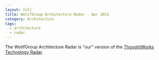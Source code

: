 ```yaml
---
layout: full
title: WotifGroup Architecture Radar - Apr 2011 
category: Architecture
tags:
  - architecture
  - radar
---
```


The WotifGroup Architecture Radar is "our" version of the <a href="http://www.thoughtworks.com/radar">ThoughtWorks Technology Radar</a>.

<script type="text/javascript" src="/js/radars/lib/protovis-3.2/protovis-d3.2.js"></script>

<script type="text/javascript" charset="utf-8" src="/js/radars/utils.js"></script>

<script type="text/javascript" charset="utf-8" src="/js/radars/radars/wotifgroup_tech_radar_feb_2011.js"></script>
 
<style type="text/css" media="screen">
  
#fig {
  height: 1000px;
  width: 1200px;
}
 
</style>

<div style="display:none">Don't display this field, but it is here to ensure the radar doesn't show up on the index pages in a page-width that is too small</div>
<script type="text/javascript" src="/js/radars/radar.js" charset="utf-8"></script>

<div id="radar" style="background-color='#000;'"></div> 

<script type="text/javascript">
 
var h = 1160;
var w = 1200;
 
$(document).ready(function() {radar_init(h,w); } );

</script>
